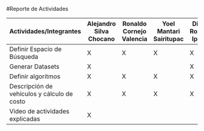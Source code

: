 #Reporte de Actividades


Actividades/Integrantes | Alejandro Silva Chocano | Ronaldo Cornejo Valencia | Yoel Mantari Sairitupac | Diego Rosado Iporre
-|-|-|-|-
Definir Espacio de Búsqueda | X | X | X | X
Generar Datasets | X |  |  | X
Definir algoritmos | X | X | X | X
Descripción de vehículos y cálculo de costo | X | X | X | X
Video de actividades explicadas | X |  |  |


